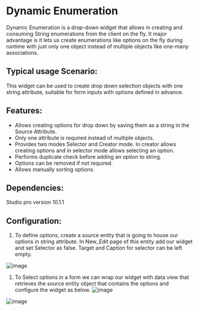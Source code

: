 # Dynamic Enumeration
Dynamic Enumeration is a drop-down widget that allows in creating and consuming String enumerations from the client on the fly. It major advantage is it lets us create enumerations like options on the fly during runtime with just only one object instead of multiple objects like one-many associations.

## Typical usage Scenario:
This widget can be used to create drop down selection objects with one string attribute, suitable for form inputs with options defined in advance.

## Features:
* Allows creating options for drop down by saving them as a string in the Source Attribute.
* Only one attribute is required instead of multiple objects.
* Provides two modes Selector and Creator mode. In creator allows creating options and in selector mode allows selecting an option.
* Performs duplicate check before adding an option to string.
* Options can be removed if not required.
* Allows manually sorting options.

## Dependencies:
Studio pro version 10.1.1

## Configuration:
1. To define options, create a source entity that is going to house our options in string attribute. In New_Edit page of this entity add our widget and set Selector as false. Target and Caption for selector can be left empty.

![image](https://github.com/Sriram-Balasubramaniam/Dynamic-Enumerations/assets/126452839/38558223-7105-4265-b4a0-d73e5f9da4ac)

1. To Select options in a form we can wrap our widget with data view that retrieves the source entity object that contains the options and configure the widget as below.
![image](https://github.com/Sriram-Balasubramaniam/Dynamic-Enumerations/assets/126452839/09bc8d16-78cd-4294-9e9b-ea995d976db1)

![image](https://github.com/Sriram-Balasubramaniam/Dynamic-Enumerations/assets/126452839/521be904-f4c0-4e21-93e7-909028f1e9f8)

  
